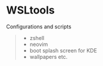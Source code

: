 # WSLtools
Configurations and scripts

> - zshell
> - neovim
> - boot splash screen for KDE
> - wallpapers etc.
